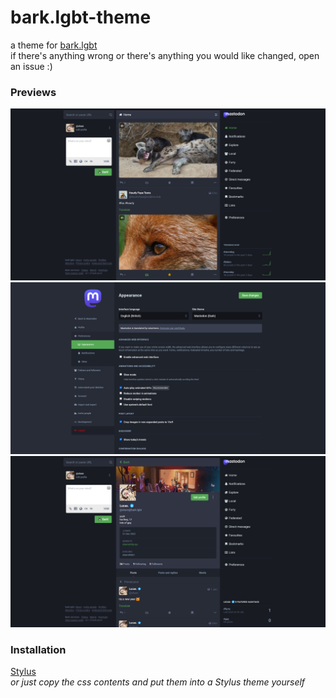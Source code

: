 # bark.lgbt-theme

a theme for [bark.lgbt](https://bark.lgbt)
<br>
if there's anything wrong or there's anything you would like changed, open an issue :)

### Previews

![preview1](./assets/preview1.jpg)
![preview2](./assets/preview2.jpg)
![preview3](./assets/preview3.jpg)

### Installation
[Stylus](https://userstyles.world/api/style/8675.user.css)
<br>
_or just copy the css contents and put them into a Stylus theme yourself_